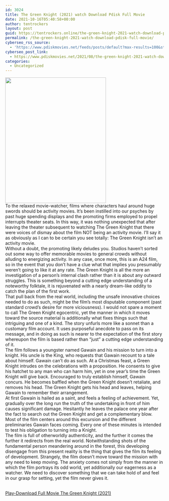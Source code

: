```yaml
---
id: 3024
title: The Green Knight (2021) watch Download Pdisk Full Movie
date: 2021-10-16T05:40:58+00:00
author: tentrockers
layout: post
guid: https://tentrockers.online/the-green-knight-2021-watch-download-pdisk-full-movie/
permalink: /the-green-knight-2021-watch-download-pdisk-full-movie/
cyberseo_rss_source:
  - 'https://www.pdiskmovies.net/feeds/posts/default?max-results=100&start-index=801'
cyberseo_post_link:
  - https://www.pdiskmovies.net/2021/08/the-green-knight-2021-watch-download.html
categories:
  - Uncategorized
---
```

<div class="separator">
  <a href="https://1.bp.blogspot.com/-EhLwxLK2GEo/YSUFyAaavPI/AAAAAAAAasQ/7Ue7pQ9HGrQCHFCax925GOSG7uYy3ri7ACLcBGAsYHQ/s960/The%2BGreen%2BKnight%2B%25282021%2529%2Bwatch%2BDownload%2BPdisk%2BFull%2BMovie.jpg"><img loading="lazy" border="0" data-original-height="960" data-original-width="768" height="400" src="https://1.bp.blogspot.com/-EhLwxLK2GEo/YSUFyAaavPI/AAAAAAAAasQ/7Ue7pQ9HGrQCHFCax925GOSG7uYy3ri7ACLcBGAsYHQ/w320-h400/The%2BGreen%2BKnight%2B%25282021%2529%2Bwatch%2BDownload%2BPdisk%2BFull%2BMovie.jpg" width="320" /></a>
</div>



<div>
  <div>
    <span>To the relaxed movie-watcher, films where characters haul around huge swords should be activity movies. It&#8217;s been instilled into our psyches by past huge spending displays and the promoting firms employed to propel interrupts theater seats. In this way, it was nothing unexpected that after leaving the theater subsequent to watching The Green Knight that there were voices of dismay about the film NOT being an activity movie. I&#8217;ll say it as obviously as I can to be certain you see totally: The Green Knight isn&#8217;t an activity movie.&nbsp;</span>
  </div>
  
  <div>
    <span>Without a doubt, the promoting likely deludes you. Studios haven&#8217;t sorted out some way to offer memorable movies to general crowds without alluding to energizing activity. In any case, once more, this is an A24 film, so in the event that you don&#8217;t have a clue what that implies you presumably weren&#8217;t going to like it at any rate. The Green Knight is all the more an investigation of a person&#8217;s internal clash rather than it is about any outward struggles. This is something beyond a cutting edge understanding of a noteworthy folktale, it is rejuvenated with a nearly dream-like oddity to catch the plan of the first work.&nbsp;</span>
  </div>
  
  <div>
    <span>That pull back from the real world, including the unsafe innovative choices needed to do as such, might be the film&#8217;s most disputable component (past standard crowd&#8217;s desire for more viciousness). I would not spare a moment to call The Green Knight egocentric, yet the manner in which it moves toward the source material is additionally what fixes things such that intriguing and one of a kind. The story unfurls more like a sonnet than a customary film account. It uses purposeful anecdote to pass on its message, and in doing as such is nearer to the expectation of the first story whereupon the film is based rather than &#8220;just&#8221; a cutting edge understanding of it.&nbsp;</span>
  </div>
  
  <div>
    <span>The film follows a youngster named Gawain and his mission to turn into a knight. His uncle is the King, who requests that Gawain recount to a tale about himself. Gawain can&#8217;t do as such. At a Christmas feast, a Green Knight intrudes on the celebrations with a proposition. He consents to give his hatchet to any man who can harm him, yet in one year&#8217;s time the Green Knight will give back. Encouraged to truly establish himself, Gawain concurs. He becomes baffled when the Green Knight doesn&#8217;t retaliate, and removes his head. The Green Knight gets his head and leaves, helping Gawain to remember their arrangement.&nbsp;</span>
  </div>
  
  <div>
    <span>At first Gawain is hailed as a saint, and feels a feeling of achievement. Yet, gradually over the long run the truth of the undertaking in front of him causes significant damage. Hesitantly he leaves the palace one year after the fact to search out the Green Knight and get a complementary blow. Most of the film centers around this excursion and the different preliminaries Gawain faces coming. Every one of these minutes is intended to test his obligation to turning into a Knight.&nbsp;</span>
  </div>
  
  <div>
    <span>The film is full of otherworldly authenticity, and the further it comes the further it redirects from the real world. Notwithstanding shots of the fundamental person meandering around in the forest, this developing disengage from this present reality is the thing that gives the film its feeling of development. Strangely, the film doesn&#8217;t move toward the mission with any need to keep moving. The anxiety comes not simply from the manner in which the film portrays its odd world, yet additionally our eagerness as a watcher. We need to discover something that we can take hold of and feel in our grasp for setting, yet the film never gives it.</span>
  </div>
</div>

  
<a href="https://kofilink.com/1/bnYyamc5MDA0cTFh?dn=1" onclick="window.open('https://kofilink.com/1/bnYyamc5MDA0cTFh?dn=1','popup','width=600,height=600'); return false;" target="popup" rel="noopener"><br /> Play-Download Full Movie The Green Knight (2021)<br /> </a>